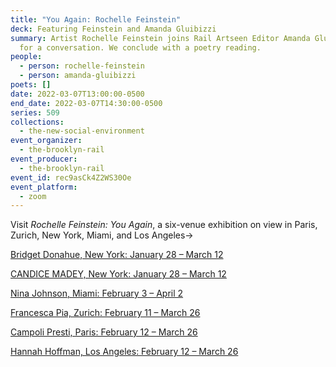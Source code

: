 ```yaml
---
title: "You Again: Rochelle Feinstein"
deck: Featuring Feinstein and Amanda Gluibizzi
summary: Artist Rochelle Feinstein joins Rail Artseen Editor Amanda Gluibizzi
  for a conversation. We conclude with a poetry reading.
people:
  - person: rochelle-feinstein
  - person: amanda-gluibizzi
poets: []
date: 2022-03-07T13:00:00-0500
end_date: 2022-03-07T14:30:00-0500
series: 509
collections:
  - the-new-social-environment
event_organizer:
  - the-brooklyn-rail
event_producer:
  - the-brooklyn-rail
event_id: rec9asCk4Z2WS30Oe
event_platform:
  - zoom
---
```

Visit *Rochelle Feinstein: You Again*, a six-venue exhibition on view in Paris, Zurich, New York, Miami, and Los Angeles→

[Bridget Donahue, New York: January 28 – March 12 ](https://www.bridgetdonahue.nyc/exhibitions/announcing-rochelle-feinstein-you-again/)

[CANDICE MADEY, New York: January 28 – March 12 ](https://www.candicemadey.com/gallery/all/rochelle-feinstein)

[Nina Johnson, Miami: February 3 – April 2 ](https://ninajohnson.com/exhibitions/you-again/)

[Francesca Pia, Zurich: February 11 – March 26 ](https://www.francescapia.com/exhibitions/current)

[](https://www.francescapia.com/exhibitions/current)[Campoli Presti, Paris: February 12 – March 26 ](https://www.campolipresti.com/exhibitions/rochelle-feinstein-you-again)

[Hannah Hoffman, Los Angeles: February 12 – March 26](https://hannahhoffman.la/exhibition/you-again)